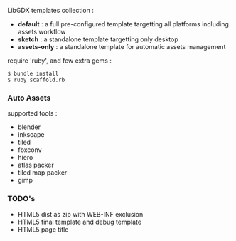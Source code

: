 
LibGDX templates collection :

* **default** : a full pre-configured template targetting all platforms including assets workflow
* **sketch** : a standalone template targetting only desktop
* **assets-only** : a standalone template for automatic assets management


require 'ruby', and few extra gems : 

    $ bundle install
    $ ruby scaffold.rb


### Auto Assets

supported tools : 

* blender
* inkscape
* tiled
* fbxconv
* hiero
* atlas packer
* tiled map packer
* gimp

### TODO's

* HTML5 dist as zip with WEB-INF exclusion
* HTML5 final template and debug template
* HTML5 page title
